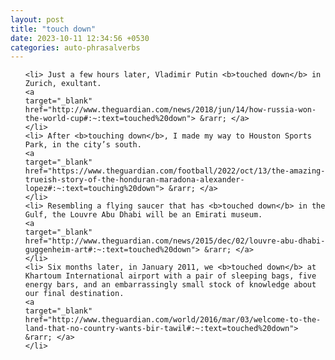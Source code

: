 ```yaml
---
layout: post
title: "touch down"
date: 2023-10-11 12:34:56 +0530
categories: auto-phrasalverbs
---
```

<ol>

    <li> Just a few hours later, Vladimir Putin <b>touched down</b> in Zurich, exultant.
    <a 
    target="_blank" 
    href="http://www.theguardian.com/news/2018/jun/14/how-russia-won-the-world-cup#:~:text=touched%20down"> &rarr; </a>
    </li>
    <li> After <b>touching down</b>, I made my way to Houston Sports Park, in the city’s south.
    <a 
    target="_blank" 
    href="https://www.theguardian.com/football/2022/oct/13/the-amazing-trueish-story-of-the-honduran-maradona-alexander-lopez#:~:text=touching%20down"> &rarr; </a>
    </li>
    <li> Resembling a flying saucer that has <b>touched down</b> in the Gulf, the Louvre Abu Dhabi will be an Emirati museum.
    <a 
    target="_blank" 
    href="http://www.theguardian.com/news/2015/dec/02/louvre-abu-dhabi-guggenheim-art#:~:text=touched%20down"> &rarr; </a>
    </li>
    <li> Six months later, in January 2011, we <b>touched down</b> at Khartoum International airport with a pair of sleeping bags, five energy bars, and an embarrassingly small stock of knowledge about our final destination.
    <a 
    target="_blank" 
    href="http://www.theguardian.com/world/2016/mar/03/welcome-to-the-land-that-no-country-wants-bir-tawil#:~:text=touched%20down"> &rarr; </a>
    </li>